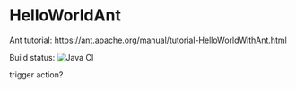 # HelloWorldAnt
Ant tutorial: https://ant.apache.org/manual/tutorial-HelloWorldWithAnt.html

Build status: ![Java CI](https://github.com/db-gs/HelloWorldAnt/workflows/Java%20CI/badge.svg?branch=main)

trigger action?
